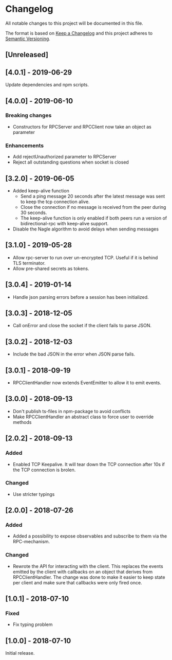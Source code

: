# Changelog

All notable changes to this project will be documented in this file.

The format is based on [Keep a Changelog](http://keepachangelog.com/en/1.0.0/)
and this project adheres to [Semantic Versioning](http://semver.org/spec/v2.0.0.html).

## [Unreleased]

## [4.0.1] - 2019-06-29

Update dependencies and npm scripts.

## [4.0.0] - 2019-06-10

### Breaking changes

- Constructors for RPCServer and RPCClient now take an object as parameter


### Enhancements

- Add rejectUnauthorized parameter to RPCServer
- Reject all outstanding questions when socket is closed

## [3.2.0] - 2019-06-05

- Added keep-alive function
  * Send a ping message 20 seconds after the latest message was sent to keep the tcp connection alive.
  * Close the connection if no message is received from the peer during 30 seconds.
  * The keep-alive function is only enabled if both peers run a version of bidirectional-rpc
    with keep-alive support.
 - Disable the Nagle algorithm to avoid delays when sending messages

## [3.1.0] - 2019-05-28

- Allow rpc-server to run over un-encrypted TCP. Useful if it is behind TLS terminator.
- Allow pre-shared secrets as tokens.
   
## [3.0.4] - 2019-01-14

-   Handle json parsing errors before a session has been initialized.

## [3.0.3] - 2018-12-05

-   Call onError and close the socket if the client fails to parse JSON.

## [3.0.2] - 2018-12-03

-   Include the bad JSON in the error when JSON parse fails.

## [3.0.1] - 2018-09-19

-   RPCClientHandler now extends EventEmitter to allow it to emit events.

## [3.0.0] - 2018-09-13

-   Don't publish ts-files in npm-package to avoid conflicts
-   Make RPCClientHandler an abstract class to force user to override methods

## [2.0.2] - 2018-09-13

### Added

-   Enabled TCP Keepalive. It will tear down the TCP connection after 10s if
    the TCP connection is brolen.

### Changed

-   Use stricter typings

## [2.0.0] - 2018-07-26

### Added

-   Added a possibility to expose observables and subscribe to them
    via the RPC-mechanism.

### Changed

-   Rewrote the API for interacting with the client. This replaces the events emitted
    by the client with callbacks on an object that derives from RPCClientHandler.
    The change was done to make it easier to keep state per client and make sure
    that callbacks were only fired once.

## [1.0.1] - 2018-07-10

### Fixed

-   Fix typing problem

## [1.0.0] - 2018-07-10

Initial release.
